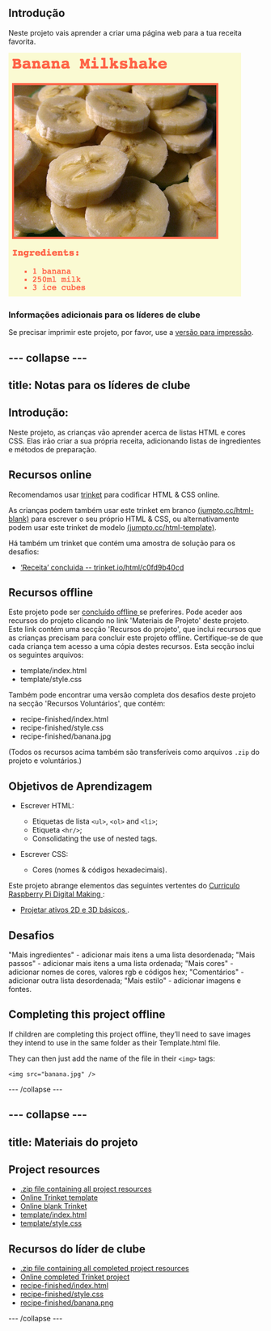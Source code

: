 ## Introdução

Neste projeto vais aprender a criar uma página web para a tua receita favorita.

![captura de ecrã](images/recipe-final.png)

### Informações adicionais para os líderes de clube

Se precisar imprimir este projeto, por favor, use a [versão para impressão](https://projects.raspberrypi.org/en/projects/recipe/print).

## \--- collapse \---

## title: Notas para os líderes de clube

## Introdução:

Neste projeto, as crianças vāo aprender acerca de listas HTML e cores CSS. Elas irāo criar a sua própria receita, adicionando listas de ingredientes e métodos de preparaçāo.

## Recursos online

Recomendamos usar [trinket](https://trinket.io/) para codificar HTML & CSS online.

As crianças podem também usar este trinket em branco [(jumpto.cc/html-blank)](http://jumpto.cc/html-blank) para escrever o seu próprio HTML & CSS, ou alternativamente podem usar este trinket de modelo [(jumpto.cc/html-template)](http://jumpto.cc/html-template).

Há também um trinket que contém uma amostra de solução para os desafios:

+ [‘Receita’ concluida -- trinket.io/html/c0fd9b40cd](https://trinket.io/html/c0fd9b40cd)

## Recursos offline

Este projeto pode ser [ concluído offline ](https://www.codeclubprojects.org/en-GB/resources/webdev-working-offline/) se preferires. Pode aceder aos recursos do projeto clicando no link 'Materiais de Projeto' deste projeto. Este link contém uma secção 'Recursos do projeto', que inclui recursos que as crianças precisam para concluir este projeto offline. Certifique-se de que cada criança tem acesso a uma cópia destes recursos. Esta secção inclui os seguintes arquivos:

+ template/index.html
+ template/style.css

Também pode encontrar uma versão completa dos desafios deste projeto na secção 'Recursos Voluntários', que contém:

+ recipe-finished/index.html
+ recipe-finished/style.css
+ recipe-finished/banana.jpg

(Todos os recursos acima também são transferíveis como arquivos `.zip` do projeto e voluntários.)

## Objetivos de Aprendizagem

+ Escrever HTML:
    
    + Etiquetas de lista `<ul>`, `<ol>` and `<li>`;
    + Etiqueta `<hr/>`;
    + Consolidating the use of nested tags.

+ Escrever CSS:
    
    + Cores (nomes & códigos hexadecimais).

Este projeto abrange elementos das seguintes vertentes do [ Curriculo Raspberry Pi Digital Making ](http://rpf.io/curriculum):

+ [ Projetar ativos 2D e 3D básicos ](https://www.raspberrypi.org/curriculum/design/creator).

## Desafios

"Mais ingredientes" - adicionar mais itens a uma lista desordenada; "Mais passos" - adicionar mais itens a uma lista ordenada; "Mais cores" - adicionar nomes de cores, valores rgb e códigos hex; "Comentários" - adicionar outra lista desordenada; "Mais estilo" - adicionar imagens e fontes.

## Completing this project offline

If children are completing this project offline, they’ll need to save images they intend to use in the same folder as their Template.html file.

They can then just add the name of the file in their `<img>` tags:

    <img src="banana.jpg" />
    

\--- /collapse \---

## \--- collapse \---

## title: Materiais do projeto

## Project resources

+ [.zip file containing all project resources](resources/recipe-project-resources.zip)
+ [Online Trinket template](http://jumpto.cc/trinket-template)
+ [Online blank Trinket](http://jumpto.cc/trinket-blank)
+ [template/index.html](resources/template-index.html)
+ [template/style.css](resources/template-style.css)

## Recursos do líder de clube

+ [.zip file containing all completed project resources](resources/recipe-volunteer-resources.zip)
+ [Online completed Trinket project](https://trinket.io/html/c0fd9b40cd)
+ [recipe-finished/index.html](resources/recipe-finished-index.html)
+ [recipe-finished/style.css](resources/recipe-finished-style.css)
+ [recipe-finished/banana.png](resources/recipe-finished-banana.png)

\--- /collapse \---